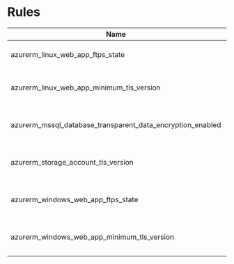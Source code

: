 # Rules

|Name|Description|Severity|Enabled|Link|
| --- | --- | --- | --- | --- |
|azurerm_linux_web_app_ftps_state|Disable sftp to a linux web app |WARNING|✔||
|azurerm_linux_web_app_minimum_tls_version|Enforce TLS 1.2 on linux web apps |WARNING|✔||
|azurerm_mssql_database_transparent_data_encryption_enabled|Enforce transparant data encryption|WARNING|✔||
|azurerm_storage_account_tls_version|Enforce TLS 1.2 on storage accounts |WARNING|✔||
|azurerm_windows_web_app_ftps_state|Disable sftp to a windows web app |WARNING|✔||
|azurerm_windows_web_app_minimum_tls_version|Enforce TLS 1.2 on windows web apps |WARNING|✔||
